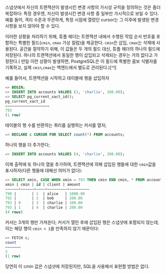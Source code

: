 스냅샷에서 자신의 트랜잭션이 발생시킨 변경 사항의 가시성 규칙을 정의하는 것은 좀더 복잡하다: 
특정 경우엔, 자신이 발생시킨 변경 사항 중 일부만 가시적으로 보일 수 있다.
예를 들어, 격리 수준과 무관하게, 특정 시점에 열렸던 cursor는 그 이후에 발생된 변경 사항을 보지 않아야 할 수 있다.

이러한 상황을 처리하기 위해, 튜플 헤더는 트랜잭션 내에서 수행된 작업 순서 번호를 포함하는 특별한 필드(`cmin`, `cmax` 가상 컬럼)을 제공한다.
`cmin`은 삽입, `cmax`는 삭제에 사용된다.
공간을 절약하기 위해, 이 값들은 두 개의 필드 대신, 튜플 헤더의 하나의 필드에 저장된다.
하나의 트랜잭션에서 동일한 행이 삽입되고 삭제되는 경우는 거의 없다고 가정한다.( 만일 이런 상황이 발생하면,  PostgreSQL은 이 필드에 특별한 콤보 식별자를 기록하고, 실제 `cmin`,`cmax`는 백엔드에서 별도로 관리된다.)[^!]

예를 들어서, 트랜잭션을 시작하고 테이블에 행을 삽입하자

```sql
=> BEGIN;
=> INSERT INTO accounts VALUES (3, 'charlie', 100.00);
=> SELECT pg_current_xact_id();
pg_current_xact_id
−−−−−−−−−−−−−−−−−−−−
793
(1 row)
```

테이블의 행 수를 반환하는 쿼리를 실행하는 커서를 열자;

```sql
=> DECLARE c CURSOR FOR SELECT count(*) FROM accounts;
```

하나의 행을 더 추가한다;

```sql
=> INSERT INTO accounts VALUES (4, 'charlie', 200.00);
```

이제 출력에 또 하나의 열을 추가하여, 트랜잭션에 의해 삽입된 행들에 대한 `cmin`값을 표시하자(다른 행들에 대해선 의미가 없다):

```sql
=> SELECT xmin, CASE WHEN xmin = 793 THEN cmin END cmin, * FROM accounts;
xmin | cmin | id | client | amount
−−−−−−+−−−−−−+−−−−+−−−−−−−−−+−−−−−−−−−
790 |       | 1  | alice   | 1000.00
792 |       | 2  | bob     | 200.00
793 | 0     | 3  | charlie | 100.00
793 | 1     | 4  | charlie | 200.00
(4 rows)
```

커서는 3개의 행만 가져온다; 커서거 열린 후에 삽입된 행은 스냅샷에 포함되지 않는데, 이는 해당 행이 `cmin < 1`을 만족하지 않기 때문이다:

```sql
=> FETCH c;
count
−−−−−−−
3
(1 row)
```

당연히 이 cmin 값은 스냅샷에 저장된지만, SQL을 사용해서 표현할 방법은 없다.

[^1]:backend/utils/time/combocid.c